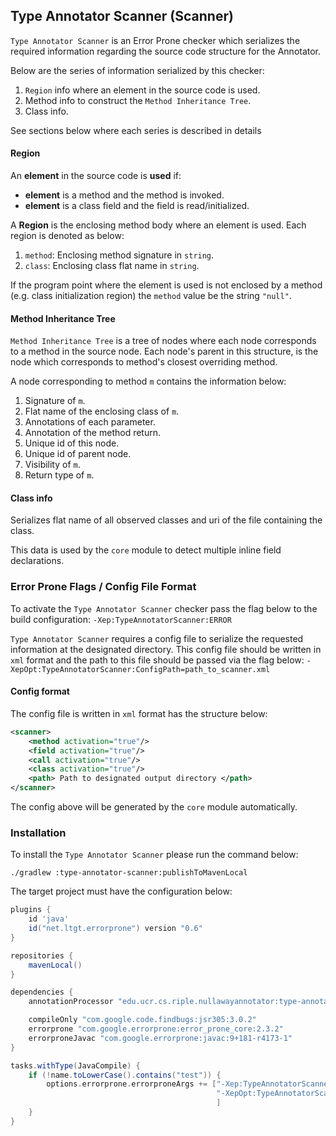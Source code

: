 ## Type Annotator Scanner (Scanner)

`Type Annotator Scanner` is an Error Prone checker which serializes the required information regarding the source code structure for the Annotator.

Below are the series of information serialized by this checker:
1. `Region` info where an element in the source code is used.
2. Method info to construct the `Method Inheritance Tree`.
3. Class info.

See sections below where each series is described in details

#### Region

An __element__ in the source code is __used__ if:
- __element__ is a method and the method is invoked.
- __element__ is a class field and the field is read/initialized.


A __Region__ is the enclosing method body where an element is used. Each region is denoted as below:
1. `method`: Enclosing method signature in `string`.
2. `class`: Enclosing class flat name in `string`.

If the program point where the element is used is not enclosed by a method (e.g. class initialization region) the `method` value be the string `"null"`.

#### Method Inheritance Tree
`Method Inheritance Tree` is a tree of nodes where each node corresponds to a method in the source node. Each node's parent in this structure, is the node which corresponds to method's closest overriding method.

A node corresponding to method `m` contains the information below:
1. Signature of `m`.
2. Flat name of the enclosing class of `m`.
3. Annotations of each parameter.
4. Annotation of the method return.
5. Unique id of this node.
6. Unique id of parent node.
7. Visibility of `m`.
8. Return type of `m`.

#### Class info
Serializes flat name of all observed classes and uri of the file containing the class.

This data is used by the `core` module to detect multiple inline field declarations.

### Error Prone Flags / Config File Format

To activate the `Type Annotator Scanner` checker pass the flag below to the build configuration:
`-Xep:TypeAnnotatorScanner:ERROR`

`Type Annotator Scanner` requires a config file to serialize the requested information at the designated directory. This config file should be written in `xml` format and the path to this file should be passed via the flag below:
`-XepOpt:TypeAnnotatorScanner:ConfigPath=path_to_scanner.xml`


#### Config format
The config file is written in `xml` format has the structure below:
```xml
<scanner>
    <method activation="true"/>
    <field activation="true"/>
    <call activation="true"/>
    <class activation="true"/>
    <path> Path to designated output directory </path>
</scanner>
```

The config above will be generated by the `core` module automatically.



### Installation
To install the `Type Annotator Scanner` please run the command below:
```shell
./gradlew :type-annotator-scanner:publishToMavenLocal
```

The target project must have the configuration below:
```groovy
plugins {
    id 'java'
    id("net.ltgt.errorprone") version "0.6"
}

repositories {
    mavenLocal()
}

dependencies {
    annotationProcessor "edu.ucr.cs.riple.nullawayannotator:type-annotator-scanner:1.3.2-SNAPSHOT"

    compileOnly "com.google.code.findbugs:jsr305:3.0.2"
    errorprone "com.google.errorprone:error_prone_core:2.3.2"
    errorproneJavac "com.google.errorprone:javac:9+181-r4173-1"
}

tasks.withType(JavaCompile) {
    if (!name.toLowerCase().contains("test")) {
        options.errorprone.errorproneArgs += ["-Xep:TypeAnnotatorScanner:ERROR",
                                              "-XepOpt:TypeAnnotatorScanner:ConfigPath=path_to_scanner.xml",
                                              ]
    }
}
```
